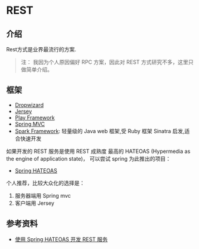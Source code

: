 # REST

## 介绍

Rest方式是业界最流行的方案.

> 注： 我因为个人原因偏好 RPC 方案，因此对 REST 方式研究不多，这里只做简单介绍。

## 框架

- [Dropwizard](http://www.dropwizard.io/)
- [Jersey](https://jersey.java.net/)
- [Play Framework](https://www.playframework.com/)
- [Spring MVC](http://projects.spring.io/spring-framework/)
- [Spark Framework](): 轻量级的 Java web 框架,受 Ruby 框架 Sinatra 启发,适合快速开发

如果开发的 REST 服务是使用 REST 成熟度 最高的 HATEOAS (Hypermedia as the engine of application state)， 可以尝试 spring 为此推出的项目：

- [Spring HATEOAS](http://projects.spring.io/spring-hateoas/)

个人推荐，比较大众化的选择是：

1. 服务器端用 Spring mvc
2. 客户端用 Jersey

## 参考资料

- [使用 Spring HATEOAS 开发 REST 服务](http://www.ibm.com/developerworks/cn/java/j-lo-SpringHATEOAS/)